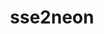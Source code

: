 ---
title: "sse2neon"
layout: cache
categories: [package, v0.20.2]
meta: {"versions": ["master"], "compilers": ["gcc@=7.3.1"], "oss": ["amzn2"], "platforms": ["linux"], "targets": ["aarch64", "neoverse_n1"], "stacks": ["aws-ahug-aarch64", "aws-isc-aarch64", "root"], "num_specs": 2, "num_specs_by_stack": {"root": 2, "aws-isc-aarch64": 2, "aws-ahug-aarch64": 2}}
spec_details: [{"hash": "tc4p74locslld4e7yvoee5jg5kxys5h5", "compiler": "gcc@=7.3.1", "versions": ["master"], "os": "amzn2", "platform": "linux", "target": "aarch64", "variants": ["build_system=generic"], "stacks": ["root", "aws-isc-aarch64", "aws-ahug-aarch64"], "size": "-", "tarball": "https://binaries.spack.io/releases/v0.20.2/build_cache/linux-amzn2-aarch64/gcc-7.3.1/sse2neon-master/linux-amzn2-aarch64-gcc-7.3.1-sse2neon-master-tc4p74locslld4e7yvoee5jg5kxys5h5.spack"}, {"hash": "eqzcuog5xlmz45hy6yoabeq26vvfgjcu", "compiler": "gcc@=7.3.1", "versions": ["master"], "os": "amzn2", "platform": "linux", "target": "neoverse_n1", "variants": ["build_system=generic"], "stacks": ["root", "aws-isc-aarch64", "aws-ahug-aarch64"], "size": "-", "tarball": "https://binaries.spack.io/releases/v0.20.2/build_cache/linux-amzn2-neoverse_n1/gcc-7.3.1/sse2neon-master/linux-amzn2-neoverse_n1-gcc-7.3.1-sse2neon-master-eqzcuog5xlmz45hy6yoabeq26vvfgjcu.spack"}]
---
